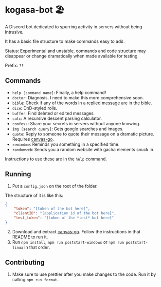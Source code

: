 # kogasa-bot 🏖️

A Discord bot dedicated to spurring activity in servers without being intrusive.

It has a basic file structure to make commands easy to add.

Status: Experimental and unstable, comnands and code structure may disappear or change dramatically when made available for testing.

Prefix: `??`

## Commands
- `help [command name]`: Finally, a help command!
- `doctor`: Diagnosis. I need to make this more comprehensive soon.
- `bible`: Check if any of the words in a replied message are in the bible.
- `dice`: DnD-styled rolls.
- `buffer`: Find deleted or edited messages.
- `calc`: A recursive descent parsing calculator.
- `confess`: Share your secrets in servers without anyone knowing.
- `img [search query]`: Gets google searches and images.
- `quote`: Reply to someone to quote their message on a dramatic picture. Requires [canvas-go](https://github.com/kogasacord/canvas-go).
- `remindme`: Reminds you something in a specified time.
- `randomweb`: Sends you a random website with gacha elements snuck in.

Instructions to use these are in the `help` command.

## Running
1. Put a `config.json` on the root of the folder.

The structure of it is like this:

```json
{
	"token": "[token of the bot here]",
	"clientID": "[application id of the bot here]",
	"test_token": "[token of the *test* bot here]"
}
```

2. Download and extract [canvas-go](https://github.com/kogasacord/canvas-go). Follow the instructions in that README to run it.
3. Run `npm install`, `npm run poststart-windows` or `npm run poststart-linux` in that order.

## Contributing

1. Make sure to use prettier after you make changes to the code. Run it by calling `npm run format`.